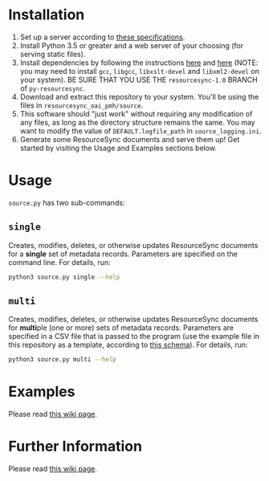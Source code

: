 # Installation

1. Set up a server according to [these specifications](https://github.com/UCLALibrary/resourcesync-oai-pmh/wiki/Source-Server-Specs).
2. Install Python 3.5 or greater and a web server of your choosing (for serving static files).
3. Install dependencies by following the instructions [here](https://github.com/UCLALibrary/py-resourcesync/tree/resourcesync-1.0#installation-from-source) and [here](https://github.com/UCLALibrary/py-resourcesync/tree/resourcesync-1.0#installation) (NOTE: you may need to install `gcc`, `libgcc`, `libxslt-devel` and `libxml2-devel` on your system). BE SURE THAT YOU USE THE `resourcesync-1.0` BRANCH of `py-resourcesync`.
4. Download and extract this repository to your system. You'll be using the files in `resourcesync_oai_pmh/source`.
5. This software should "just work" without requiring any modification of any files, as long as the directory structure remains the same. You may want to modify the value of `DEFAULT.logfile_path` in `source_logging.ini`.
6. Generate some ResourceSync documents and serve them up! Get started by visiting the Usage and Examples sections below.

# Usage

`source.py` has two sub-commands:

## `single`

Creates, modifies, deletes, or otherwise updates ResourceSync documents for a **single** set of metadata records. Parameters are specified on the command line. For details, run:
```bash
python3 source.py single --help
```

## `multi`

Creates, modifies, deletes, or otherwise updates ResourceSync documents for **multi**ple (one or more) sets of metadata records.  Parameters are specified in a CSV file that is passed to the program (use the example file in this repository as a template, according to [this schema](https://github.com/UCLALibrary/resourcesync-oai-pmh/wiki/Table-Schemas#source)). For details, run:
```bash
python3 source.py multi --help
```

# Examples

Please read [this wiki page](https://github.com/UCLALibrary/resourcesync-oai-pmh/wik://github.com/UCLALibrary/resourcesync-oai-pmh/wiki/Use-Case-Recipes).

# Further Information

Please read [this wiki page](https://github.com/UCLALibrary/resourcesync-oai-pmh/wiki/Further-Information-and-Considerations-for-Content-Providers).
